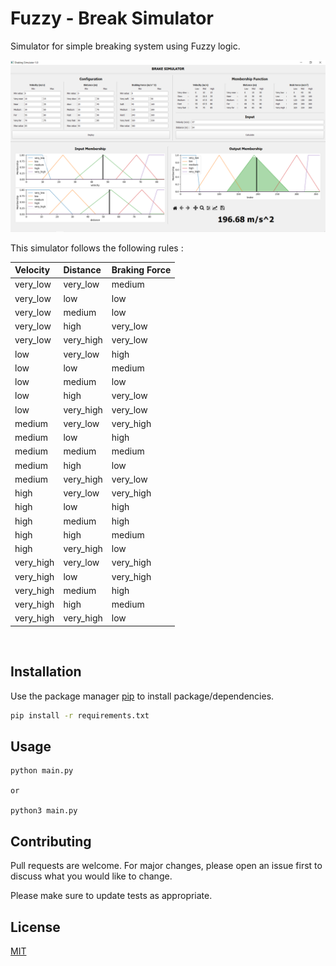# Fuzzy - Break Simulator

Simulator for simple breaking system using Fuzzy logic.

![](https://raw.githubusercontent.com/wanggor/fuzzy-break-simulator/main/image/capture.PNG?raw=true "Title")

This simulator follows the following rules :

| Velocity | Distance | Braking Force |
| :---         |     :---      |          :--- |
| very_low   | very_low     | medium    |
| very_low     | low       | low      |
| very_low     | medium       | low      |
| very_low     | high       | very_low      |
| very_low     | very_high       | very_low      |
| low     | very_low       | high      |
| low     | low       | medium      |
| low     | medium       | low      |
| low     | high       | very_low      |
| low     | very_high       | very_low      |
| medium     | very_low       | very_high      |
| medium     | low       | high      |
| medium     | medium       | medium      |
| medium     | high       | low      |
| medium     | very_high       | very_low      |
| high     | very_low       | very_high      |
| high     | low       | high      |
| high     | medium       | high      |
| high     | high       | medium      |
| high     | very_high       | low      |
| very_high     | very_low       | very_high      |
| very_high     | low       | very_high      |
| very_high     | medium       | high      |
| very_high     | high       | medium      |
| very_high     | very_high       | low      |

<br/>

## Installation

Use the package manager [pip](https://pip.pypa.io/en/stable/) to install package/dependencies.

```bash
pip install -r requirements.txt
```

## Usage

```
python main.py

or 

python3 main.py
```

## Contributing
Pull requests are welcome. For major changes, please open an issue first to discuss what you would like to change.

Please make sure to update tests as appropriate.

## License
[MIT](https://choosealicense.com/licenses/mit/)